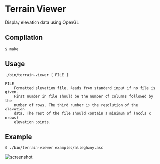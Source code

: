 # Terrain Viewer
Display elevation data using OpenGL

## Compilation
    $ make

## Usage
    ./bin/terrain-viewer [ FILE ]

    FILE
        Formatted elevation file. Reads from standard input if no file is given.
        First number in file should be the number of columns followed by the 
        number of rows. The third number is the resolution of the elevation 
        data. The rest of the file should contain a minimum of (ncols x nrows) 
        elevation points.

## Example
    $ ./bin/terrain-viewer examples/alleghany.asc
![screenshot](https://raw.github.com/Forestmb/terrain-viewer/master/doc/screenshots/alleghany-1024x1024.png)
